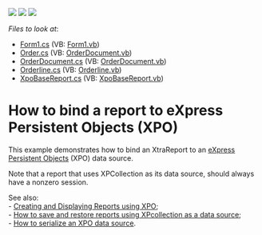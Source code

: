 <!-- default badges list -->
![](https://img.shields.io/endpoint?url=https://codecentral.devexpress.com/api/v1/VersionRange/128598656/10.1.4%2B)
[![](https://img.shields.io/badge/Open_in_DevExpress_Support_Center-FF7200?style=flat-square&logo=DevExpress&logoColor=white)](https://supportcenter.devexpress.com/ticket/details/E1845)
[![](https://img.shields.io/badge/📖_How_to_use_DevExpress_Examples-e9f6fc?style=flat-square)](https://docs.devexpress.com/GeneralInformation/403183)
<!-- default badges end -->
<!-- default file list -->
*Files to look at*:

* [Form1.cs](./CS/XpoXtraReports/Form1.cs) (VB: [Form1.vb](./VB/XpoXtraReports/Form1.vb))
* [Order.cs](./CS/XpoXtraReports/Order.cs) (VB: [OrderDocument.vb](./VB/XpoXtraReports/OrderDocument.vb))
* [OrderDocument.cs](./CS/XpoXtraReports/OrderDocument.cs) (VB: [OrderDocument.vb](./VB/XpoXtraReports/OrderDocument.vb))
* [Orderline.cs](./CS/XpoXtraReports/Orderline.cs) (VB: [Orderline.vb](./VB/XpoXtraReports/Orderline.vb))
* [XpoBaseReport.cs](./CS/XpoXtraReports/XpoBaseReport.cs) (VB: [XpoBaseReport.vb](./VB/XpoXtraReports/XpoBaseReport.vb))
<!-- default file list end -->
# How to bind a report to eXpress Persistent Objects (XPO)


<p>This example demonstrates how to bind an XtraReport to an <a href="http://www.devexpress.com/Products/NET/ORM/index.xml"><u>eXpress Persistent Objects</u></a> (XPO) data source.</p><p>Note that a report that uses XPCollection as its data source, should always have a nonzero session.</p><p>See also: <br />
- <a href="http://community.devexpress.com/blogs/seth/archive/2011/08/04/creating-and-displaying-reports-using-xpo.aspx"><u>Creating and Displaying Reports using XPO</u></a>;<br />
- <a href="https://www.devexpress.com/Support/Center/p/E1747">How to save and restore reports using XPcollection as a data source</a>;<br />
- <a href="https://www.devexpress.com/Support/Center/p/E3169">How to serialize an XPO data source</a>.</p>

<br/>


